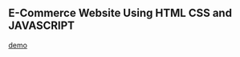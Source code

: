 ## E-Commerce Website Using HTML CSS and JAVASCRIPT
[demo](https://code-with-mj.github.io/E_commerce_website/)